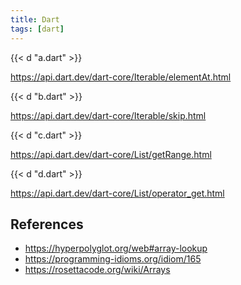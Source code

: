 ```yaml
---
title: Dart
tags: [dart]
---
```


{{< d "a.dart" >}}

<https://api.dart.dev/dart-core/Iterable/elementAt.html>

{{< d "b.dart" >}}

<https://api.dart.dev/dart-core/Iterable/skip.html>

{{< d "c.dart" >}}

<https://api.dart.dev/dart-core/List/getRange.html>

{{< d "d.dart" >}}

<https://api.dart.dev/dart-core/List/operator_get.html>

## References

- <https://hyperpolyglot.org/web#array-lookup>
- <https://programming-idioms.org/idiom/165>
- <https://rosettacode.org/wiki/Arrays>
